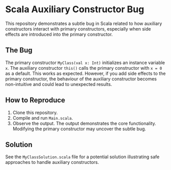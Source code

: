 # Scala Auxiliary Constructor Bug

This repository demonstrates a subtle bug in Scala related to how auxiliary constructors interact with primary constructors, especially when side effects are introduced into the primary constructor.

## The Bug
The primary constructor `MyClass(val x: Int)` initializes an instance variable `x`. The auxiliary constructor `this()` calls the primary constructor with `x = 0` as a default. This works as expected.
However, if you add side effects to the primary constructor, the behaviour of the auxiliary constructor becomes non-intuitive and could lead to unexpected results. 

## How to Reproduce
1. Clone this repository.
2. Compile and run `Main.scala`.
3. Observe the output. The output demonstrates the core functionality. Modifying the primary constructor may uncover the subtle bug.

## Solution
See the `MyClassSolution.scala` file for a potential solution illustrating safe approaches to handle auxiliary constructors. 

